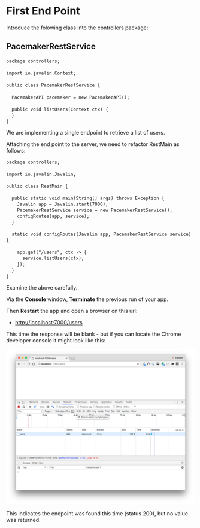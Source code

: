 # First End Point

Introduce the folowing class into the controllers package:

## PacemakerRestService

~~~
package controllers;

import io.javalin.Context;

public class PacemakerRestService {

  PacemakerAPI pacemaker = new PacemakerAPI();

  public void listUsers(Context ctx) {
  }
}
~~~

We are implementing a single endpoint to retrieve a list of users.

Attaching the end point to the server, we need to refactor RestMain as follows:

~~~
package controllers;

import io.javalin.Javalin;

public class RestMain {

  public static void main(String[] args) throws Exception {
    Javalin app = Javalin.start(7000);
    PacemakerRestService service = new PacemakerRestService();
    configRoutes(app, service);
  }

  static void configRoutes(Javalin app, PacemakerRestService service) {

    app.get("/users", ctx -> {
      service.listUsers(ctx);
    });
  }
}
~~~

Examine the above carefully. 

Via the **Console** window, **Terminate** the previous run of your app. 

Then **Restart** the app and open a browser on this url:

- <http://localhost:7000/users>

This time the response will be blank - but if you can locate the Chrome developer console it might look like this:

![](img/04.png)

This indicates the endpoint was found this time (status 200), but no value was returned.

